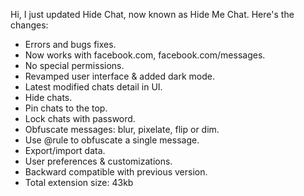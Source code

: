 Hi, I just updated Hide Chat, now known as Hide Me Chat. Here's the changes:
* Errors and bugs fixes.
* Now works with facebook.com, facebook.com/messages.
* No special permissions.
* Revamped user interface & added dark mode. 
* Latest modified chats detail in UI.
* Hide chats.
* Pin chats to the top.
* Lock chats with password.
* Obfuscate messages: blur, pixelate, flip or dim.
* Use @rule to obfuscate a single message.
* Export/import data.
* User preferences & customizations.
* Backward compatible with previous version.
* Total extension size: 43kb
